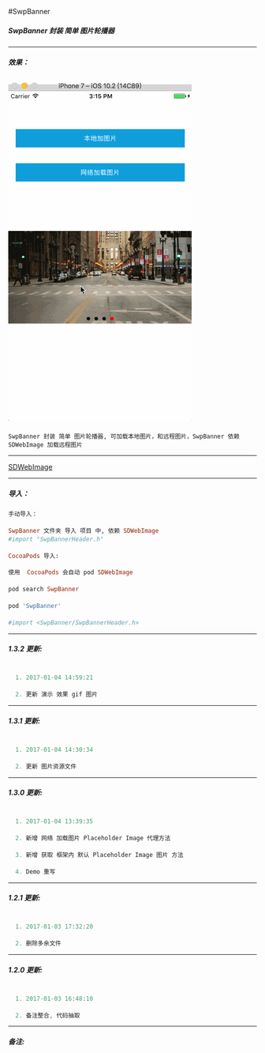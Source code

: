 #SwpBanner


##### SwpBanner 封装 简单 图片轮播器

---
##### 效果：
![(图片轮播效果)](https://raw.githubusercontent.com/swp-song/SwpBanner/master/Screenshot/SwpBanner.gif)
---

```
SwpBanner 封装 简单 图片轮播器, 可加载本地图片，和远程图片，SwpBanner 依赖 SDWebImage 加载远程图片
```

---

[SDWebImage](https://github.com/rs/SDWebImage)

---

##### 导入：
```ruby
手动导入：

SwpBanner 文件夹 导入 项目 中, 依赖 SDWebImage
#import "SwpBannerHeader.h"

CocoaPods 导入:

使用  CocoaPods 会自动 pod SDWebImage

pod search SwpBanner

pod 'SwpBanner'

#import <SwpBanner/SwpBannerHeader.h>

```

---

##### 1.3.2 更新:

```Objective-C

  1. 2017-01-04 14:59:21

  2. 更新 演示 效果 gif 图片

```

---

##### 1.3.1 更新:

```Objective-C

  1. 2017-01-04 14:30:34

  2. 更新 图片资源文件

```

---

##### 1.3.0 更新:

```Objective-C

  1. 2017-01-04 13:39:35

  2. 新增 网络 加载图片 Placeholder Image 代理方法

  3. 新增 获取 框架内 默认 Placeholder Image 图片 方法

  4. Demo 重写

```

---

##### 1.2.1 更新:
```Objective-C

  1. 2017-01-03 17:32:20

  2. 删除多余文件

```

---

##### 1.2.0 更新:
```Objective-C

  1. 2017-01-03 16:48:10

  2. 备注整合, 代码抽取

```

---
##### 备注:
```
```
